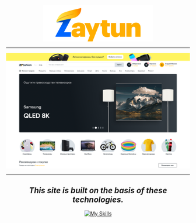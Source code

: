 <!-- pug -w ./ -o ./html -P ==> Pug watch -->
<!-- Watch sass ==>  Sass watch--###>
<!-- sass scss/main.scss css/main.css --watch -->


<div align="center">

 <img src="./assets/logo/Group 3 (1).svg"> 

 ---

 <img src="./assets/banner/main.png"> 

 ---

 ## ___This site is built on the basis of these technologies.___

 [![My Skills](https://skillicons.dev/icons?i=html,css,js,pug,sass)](https://skillicons.dev)

 

</div>

